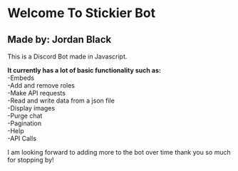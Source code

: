 # Welcome To Stickier Bot
## Made by: Jordan Black

This is a Discord Bot made in Javascript. 

**It currently has a lot of basic functionality such as:**\
-Embeds\
-Add and remove roles\
-Make API requests\
-Read and write data from a json file\
-Display images\
-Purge chat\
-Pagination\
-Help\
-API Calls

I am looking forward to adding more to the bot over time thank you so much for stopping by!
